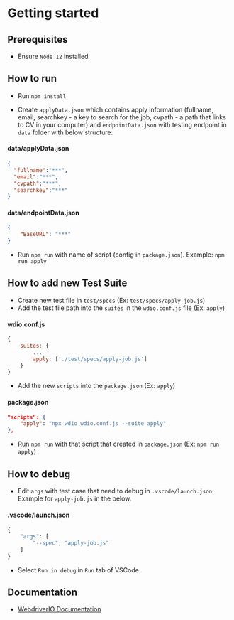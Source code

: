 # Getting started

## Prerequisites

- Ensure `Node 12` installed

## How to run

- Run `npm install`

- Create `applyData.json`  which contains apply information (fullname, email, searchkey - a key to search for the job, cvpath - a path that links to CV in your computer) and `endpointData.json` with testing endpoint in `data` folder with below structure:

#### data/applyData.json
```json
{
  "fullname":"***",
  "email":"***",
  "cvpath":"***",
  "searchkey":"***"
}
```

#### data/endpointData.json
```json
{
    "BaseURL": "***"
}
```
- Run `npm run` with name of script (config in `package.json`). Example: `npm run apply`

## How to add new Test Suite
- Create new test file in `test/specs` (Ex: `test/specs/apply-job.js`)
- Add the test file path into the `suites` in the `wdio.conf.js` file (Ex: `apply`)

#### wdio.conf.js
```js
{
    suites: {
        ...
        apply: ['./test/specs/apply-job.js']
    }
}
```
- Add the new `scripts` into the `package.json` (Ex: `apply`)

#### package.json
```json
"scripts": {
    "apply": "npx wdio wdio.conf.js --suite apply"
},
```

- Run `npm run` with that script that created in `package.json` (Ex: `npm run apply`)

## How to debug

- Edit `args` with test case that need to debug in `.vscode/launch.json`. Example for `apply-job.js` in the below.

#### .vscode/launch.json
```js
{
    "args": [
        "--spec", "apply-job.js"
    ]
}
```

- Select `Run in debug` in `Run` tab of VSCode 

## Documentation

- [WebdriverIO Documentation](https://webdriver.io/docs/gettingstarted.html)

